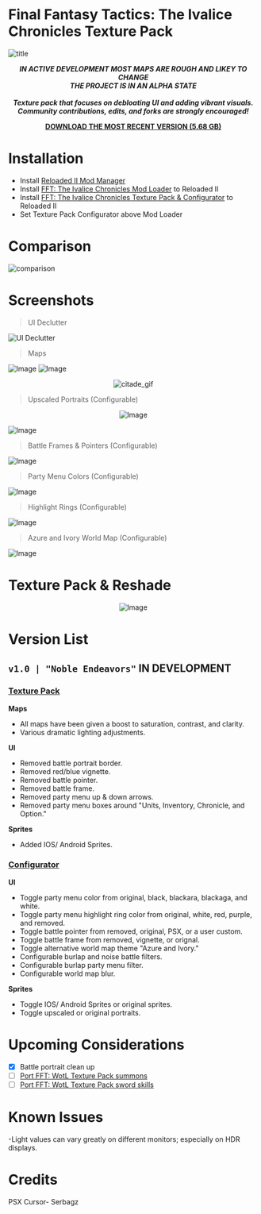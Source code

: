 # Final Fantasy Tactics: The Ivalice Chronicles Texture Pack
![title](https://github.com/user-attachments/assets/8932aaf6-8cc4-413d-96b3-43281acd3527)

<div align="center">

__*<p> IN ACTIVE DEVELOPMENT MOST MAPS ARE ROUGH AND LIKEY TO CHANGE<br>
THE PROJECT IS IN AN ALPHA STATE <br>
<br>Texture pack that focuses on debloating UI and adding vibrant visuals. 
<br>Community contributions, edits, and forks are strongly encouraged!</p>*__

</div>

<div align="center">
  
__[DOWNLOAD THE MOST RECENT VERSION (5.68 GB)](https://github.com/Zodi-ark/Final-Fantasy-Tactics-The-Ivalice-Chronicles-Texture-Pack/releases)__

</div>

# Installation
- Install [Reloaded II Mod Manager](https://github.com/Reloaded-Project/Reloaded-II/releases)
- Install [FFT: The Ivalice Chronicles Mod Loader](https://www.nexusmods.com/finalfantasytacticstheivalicechronicles/mods/4?tab=files) to Reloaded II
- Install [FFT: The Ivalice Chronicles Texture Pack & Configurator](https://github.com/Zodi-ark/Final-Fantasy-Tactics-The-Ivalice-Chronicles-Texture-Pack/releases) to Reloaded II
- Set Texture Pack Configurator above Mod Loader

<!-- *video guide goes here as webm on 1.0 release include optional reshade esp. qUINT install at end*  -->

Comparison
======  
![comparison](https://github.com/user-attachments/assets/f43888c2-b2b2-41e2-86e5-b54b3bfaab5a)
 
Screenshots
======  

> UI Declutter

![UI Declutter](https://github.com/user-attachments/assets/ef4770bb-d619-42d0-b927-577e1a840412)

> Maps

![Image](https://github.com/user-attachments/assets/dfe2fe70-986a-44c7-9b54-d42e7c29534e)
![Image](https://github.com/user-attachments/assets/06a16d6d-bc3b-4e76-bc70-d1a1b11fa390)

<div align="center">

![citade_gif](https://github.com/user-attachments/assets/d7c1b3c0-a32d-4761-a89d-53907771e01e)

</div>

> Upscaled Portraits (Configurable)

<div align="center">

![Image](https://github.com/user-attachments/assets/89087b0d-1954-4a3e-93fe-007b5e5ffad0)

</div>

![Image](https://github.com/user-attachments/assets/54ea27bc-a8f3-4cfa-aca3-e70969881bc7)

> Battle Frames & Pointers (Configurable)

![Image](https://github.com/user-attachments/assets/97c19768-b9e0-4da9-80e2-95565396f32d)

> Party Menu Colors (Configurable)

![Image](https://github.com/user-attachments/assets/cee0f64c-f1b4-42e4-a486-2467510180bd)

> Highlight Rings (Configurable)

![Image](https://github.com/user-attachments/assets/130cd241-2211-414c-a5f2-93f182c3768b)

> Azure and Ivory World Map (Configurable)

![Image](https://github.com/user-attachments/assets/c1507eb9-20f4-47f0-b74c-dfc0eba25742)

Texture Pack & Reshade
======  

<div align="center">

![Image](https://github.com/user-attachments/assets/ab43727c-74ca-44ec-bdf7-b73f7eb235ce)

</div>

# Version List

## `v1.0 | "Noble Endeavors"` IN DEVELOPMENT

### <ins>**Texture Pack**</ins>

 **Maps**
- All maps have been given a boost to saturation, contrast, and clarity.
- Various dramatic lighting adjustments.

 **UI**
- Removed battle portrait border.
- Removed red/blue vignette.
- Removed battle pointer.
- Removed battle frame.
- Removed party menu up & down arrows.
- Removed party menu boxes around "Units, Inventory, Chronicle, and Option."

 **Sprites**
 - Added IOS/ Android Sprites.

 ### <ins>**Configurator**</ins>

 **UI**
- Toggle party menu color from original, black, blackara, blackaga, and white.
- Toggle party menu highlight ring color from original, white, red, purple, and removed.
- Toggle battle pointer from removed, original, PSX, or a user custom.
- Toggle battle frame from removed, vignette, or orignal.
- Toggle alternative world map theme "Azure and Ivory."
- Configurable burlap and noise battle filters.
- Configurable burlap party menu filter.
- Configurable world map blur.

 **Sprites**
- Toggle IOS/ Android Sprites or original sprites.
- Toggle upscaled or original portraits.

# Upcoming Considerations
- [x] Battle portrait clean up
- [ ] [Port FFT: WotL Texture Pack summons](https://github.com/Zodi-ark/in-memory-of-imgur-sucks/assets/113886368/82e063f2-1b40-4393-ac21-ffe5728550b6)
- [ ] [Port FFT: WotL Texture Pack sword skills](https://github.com/Zodi-ark/in-memory-of-imgur-sucks/assets/113886368/a6064896-fe95-4351-88bc-7054d6aadd4b)

# Known Issues
-Light values can vary greatly on different monitors; especially on HDR displays.

# Credits
PSX Cursor- Serbagz
